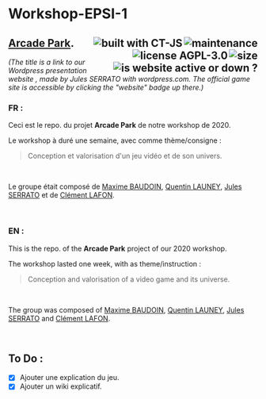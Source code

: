 # Workshop-EPSI-1  

## [Arcade Park](https://arcadepark.wordpress.com/home/). <img alt="maintenance" align="right" src="https://img.shields.io/maintenance/no/2020?color=inactive"><a href="https://github.com/ct-js/ct-js"><img alt="built with CT-JS" align="right" src="https://img.shields.io/badge/built%20with-CT--JS-yellowgreen"></a><img alt="size" align="right" src="https://img.shields.io/github/repo-size/Jpn287/Workshop-2020-EPSI_B1-groupe-10"><a href="./LICENSE"><img alt="license AGPL-3.0" align="right" src="https://img.shields.io/badge/license-AGPL--3.0-blue"></a><a href="http://www.chatandgo.fr/workshop/"><img alt="is website active or down ?" align="right" src="https://img.shields.io/website?down_color=red&down_message=down&up_color=green&up_message=active&url=http%3A%2F%2Fwww.chatandgo.fr%2Fworkshop%2F"></a>
*(The title is a link to our Wordpress presentation website , made by Jules SERRATO with wordpress.com. The official game site is accessible by clicking the "website" badge up there.)*

### FR : 
Ceci est le repo. du projet **Arcade Park** de notre workshop de 2020.

Le workshop à duré une semaine, avec comme thème/consigne : 
> Conception et valorisation d'un jeu vidéo et de son univers.

<br/>

Le groupe était composé de [Maxime BAUDOIN](https://github.com/max33530), [Quentin LAUNEY](https://github.com/Elsword24), [Jules SERRATO](https://github.com/sjules027) et de [Clément LAFON](https://github.com/Jpn287). 

<br/>

### EN :
This is the repo. of the **Arcade Park** project of our 2020 workshop.

The workshop lasted one week, with as theme/instruction :
> Conception and valorisation of a video game and its universe.

<br/>

The group was composed of [Maxime BAUDOIN](https://github.com/max33530), [Quentin LAUNEY](https://github.com/Elsword24), [Jules SERRATO](https://github.com/sjules027) and [Clément LAFON](https://github.com/Jpn287).

<br/>

## To Do :

- [x] Ajouter une explication du jeu.
- [x] Ajouter un wiki explicatif.
  
<br/>

<!-- [LICENSE](./LICENSE) -->
